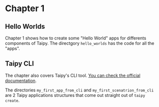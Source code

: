 # Chapter 1

## Hello Worlds

Chapter 1 shows how to create some "Hello World" apps for differents components of Taipy. The directgory `hello_worlds` has the code for all the "apps". 


## Taipy CLI

The chapter also covers Taipy's CLI tool. [You can check the official documentation](https://docs.taipy.io/en/latest/manuals/cli/). 

The directories `my_first_app_from_cli` and `my_first_scenatrion_from_cli` are 2 Taipy applications structures that come out straight out of `taipy create`.